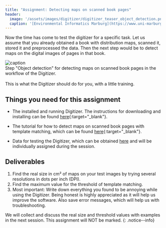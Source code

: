 ```yaml
---
title: "Assignment: Detecting maps on scanned book pages"
header:
  image: '/assets/images/digitizer/digitizer_teaser_object_detection.png'
  caption: '[Environmental Informatics Marburg](https://www.uni-marburg.de/en/fb19/disciplines/physisch/environmentalinformatics){:target="_blank"}'
---
```


Now the time has come to test the digitizer for a specific task.
Let us assume that you already obtained a book with distribution maps, scanned it, stored it and preprocessed the data.
Then the next step would be to detect maps on the digital images of pages in that book.

<img src="{{ site.url }}{{ site.baseurl }}/assets/images/digitizer/digitizer_teaser_object_detection.jpg" alt="caption" class="full">
<figcaption> 
Step "Object detection" for detecting maps on scanned book pages in the workflow of the Digitizer.
</figcaption>

<br>
This is what the Digitizer should do for you, with a little training.


## Things you need for this assignment

* The installed and running Digitizer. The instructions for downloading and installing 
can be found [here](https://environmentalinformatics-marburg.github.io/distribution_digitizer_webpage/installation.html){:target="_blank"}.

* The tutorial for how to detect maps on scanned book pages with template matching, 
which can be found [here](https://environmentalinformatics-marburg.github.io/distribution_digitizer_webpage/tutorial.html){:target="_blank"}.

* Data for testing the Digitizer, 
which can be obtained [here](https://environmentalinformatics-marburg.github.io/distribution_digitizer_webpage/data.html) 
and will be individually assigned during the session.


## Deliverables

1. Find the real size in cm² of maps on your test images by trying several resolutions in dots per inch (DPI).
1. Find the maximum value for the threshold of template matching.
1. Most important: Write down everything you found to be annoying while using the Digitizer. 
Being honest is highly appreciated as it will help us improve the software. 
Also save error messages, which will help us with troubleshooting. 

We will collect and discuss the real size and threshold values with examples in the next session.
This assignment will NOT be marked.
{: .notice--info}



















